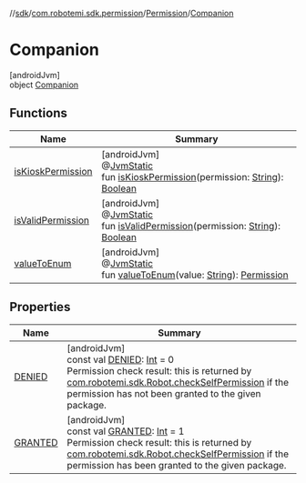 //[sdk](../../../../index.md)/[com.robotemi.sdk.permission](../../index.md)/[Permission](../index.md)/[Companion](index.md)

# Companion

[androidJvm]\
object [Companion](index.md)

## Functions

| Name | Summary |
|---|---|
| [isKioskPermission](is-kiosk-permission.md) | [androidJvm]<br>@[JvmStatic](https://kotlinlang.org/api/latest/jvm/stdlib/kotlin.jvm/-jvm-static/index.html)<br>fun [isKioskPermission](is-kiosk-permission.md)(permission: [String](https://kotlinlang.org/api/latest/jvm/stdlib/kotlin/-string/index.html)): [Boolean](https://kotlinlang.org/api/latest/jvm/stdlib/kotlin/-boolean/index.html) |
| [isValidPermission](is-valid-permission.md) | [androidJvm]<br>@[JvmStatic](https://kotlinlang.org/api/latest/jvm/stdlib/kotlin.jvm/-jvm-static/index.html)<br>fun [isValidPermission](is-valid-permission.md)(permission: [String](https://kotlinlang.org/api/latest/jvm/stdlib/kotlin/-string/index.html)): [Boolean](https://kotlinlang.org/api/latest/jvm/stdlib/kotlin/-boolean/index.html) |
| [valueToEnum](value-to-enum.md) | [androidJvm]<br>@[JvmStatic](https://kotlinlang.org/api/latest/jvm/stdlib/kotlin.jvm/-jvm-static/index.html)<br>fun [valueToEnum](value-to-enum.md)(value: [String](https://kotlinlang.org/api/latest/jvm/stdlib/kotlin/-string/index.html)): [Permission](../index.md) |

## Properties

| Name | Summary |
|---|---|
| [DENIED](-d-e-n-i-e-d.md) | [androidJvm]<br>const val [DENIED](-d-e-n-i-e-d.md): [Int](https://kotlinlang.org/api/latest/jvm/stdlib/kotlin/-int/index.html) = 0<br>Permission check result: this is returned by [com.robotemi.sdk.Robot.checkSelfPermission](../../../com.robotemi.sdk/-robot/check-self-permission.md) if the permission has not been granted to the given package. |
| [GRANTED](-g-r-a-n-t-e-d.md) | [androidJvm]<br>const val [GRANTED](-g-r-a-n-t-e-d.md): [Int](https://kotlinlang.org/api/latest/jvm/stdlib/kotlin/-int/index.html) = 1<br>Permission check result: this is returned by [com.robotemi.sdk.Robot.checkSelfPermission](../../../com.robotemi.sdk/-robot/check-self-permission.md) if the permission has been granted to the given package. |
